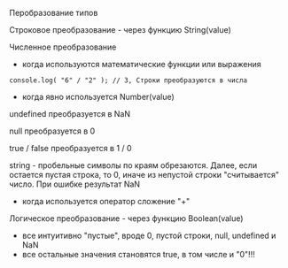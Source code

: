 Перобразование типов

Строковое преобразование - через функцию String(value)

Численное преобразование

- когда используются математические функции или выражения

`console.log( "6" / "2" ); // 3, Строки преобразуются в числа`

- когда явно используется Number(value)

undefined преобразуется в NaN

null преобразуется в 0

true / false преобразуется в 1 / 0

string - пробельные символы по краям обрезаются. Далее, если остается пустая строка, то 0, иначе из непустой строки "считывается" число. При ошибке результат NaN 

- когда используется оператор сложение "+"



Логическое преобразование - через функцию Boolean(value)

- все интуитивно "пустые", вроде 0, пустой строки, null, undefined и NaN
- все остальные значения становятся true, в том числе и "0"!!!
